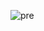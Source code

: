 ![pre](https://github.com/edoardottt/MSc-CyberSecurity-Sapienza/blob/main/Laboratory-of-Network-Design-and-Configuration/exercises/ex008-25-03-2021/pre.png)
